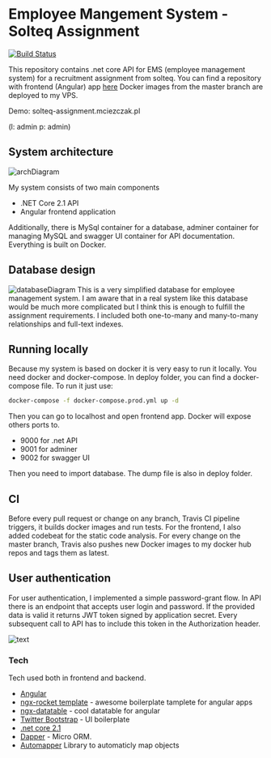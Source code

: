 # Employee Mangement System  - Solteq Assignment

[![Build Status](https://travis-ci.org/mciezczak312/solteq-assignment-api.svg?branch=master)](https://travis-ci.org/mciezczak312/solteq-assignment-api)

This repository contains .net core API for EMS (employee management system) for a recruitment assignment from solteq.
You can find a repository with frontend (Angular) app [here](https://github.com/mciezczak312/solteq-assignment-frontend)
Docker images from the master branch are deployed to my VPS.

Demo: solteq-assignment.mciezczak.pl

(l: admin p: admin)

## System architecture

![archDiagram](https://images2.imgbox.com/b7/95/AkZfj7qN_o.png)

My system consists of two main components

- .NET Core 2.1 API
- Angular frontend application

Additionally, there is MySql container for a database, adminer container for managing MySQL and swagger UI container for API documentation.
Everything is built on Docker.

## Database design

![databaseDiagram](https://images2.imgbox.com/06/0a/52G0Wlbg_o.jpg)
This is a very simplified database for employee management system. I am aware that in a real system like this database would be much more complicated but I think this is enough to fulfill the assignment requirements. I included both one-to-many and many-to-many relationships and full-text indexes.

## Running locally

Because my system is based on docker it is very easy to run it locally. You need docker and docker-compose. In deploy folder, you can find a docker-compose file. To run it just use:

```sh
docker-compose -f docker-compose.prod.yml up -d
```

Then you can go to localhost and open frontend app.
Docker will expose others ports to.

- 9000 for .net API
- 9001 for adminer
- 9002 for swagger UI

Then you need to import database. The dump file is also in deploy folder.

## CI

Before every pull request or change on any branch, Travis CI pipeline triggers, it builds docker images and run tests. For the frontend, I also added codebeat for the static code analysis.
For every change on the master branch, Travis also pushes new Docker images to my docker hub repos and tags them as latest.

## User authentication

For user authentication, I implemented a simple password-grant flow. In API there is an endpoint that accepts user login and password. If the provided data is valid it returns JWT token signed by application secret. Every subsequent call to API has to include this token in the Authorization header.

![text](https://images2.imgbox.com/c9/e7/qN4BTV7v_o.png)

### Tech

Tech used both in frontend and backend.

- [Angular](https://angular.io/)
- [ngx-rocket template](https://github.com/ngx-rocket/generator-ngx-rocket) - awesome boilerplate tamplete for angular apps
- [ngx-datatable](http://swimlane.github.io/ngx-datatable/) - cool datatable for angular
- [Twitter Bootstrap](https://ng-bootstrap.github.io/#/home) - UI boilerplate
- [.net core 2.1](https://www.microsoft.com/net)
- [Dapper](https://github.com/StackExchange/Dapper) - Micro ORM.
- [Automapper](http://automapper.org/) Library to automaticly map objects
